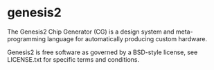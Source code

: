 genesis2
========

The Genesis2 Chip Generator (CG) is a design system and meta-programming language for automatically producing custom hardware.

Genesis2 is free software as governed by a BSD-style license, see LICENSE.txt for specific terms and conditions.
